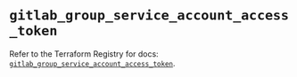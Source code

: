 # `gitlab_group_service_account_access_token`

Refer to the Terraform Registry for docs: [`gitlab_group_service_account_access_token`](https://registry.terraform.io/providers/gitlabhq/gitlab/17.6.0/docs/resources/group_service_account_access_token).

